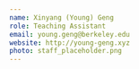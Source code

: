 ```yaml
---
name: Xinyang (Young) Geng
role: Teaching Assistant
email: young.geng@berkeley.edu
website: http://young-geng.xyz
photo: staff_placeholder.png
---
```

